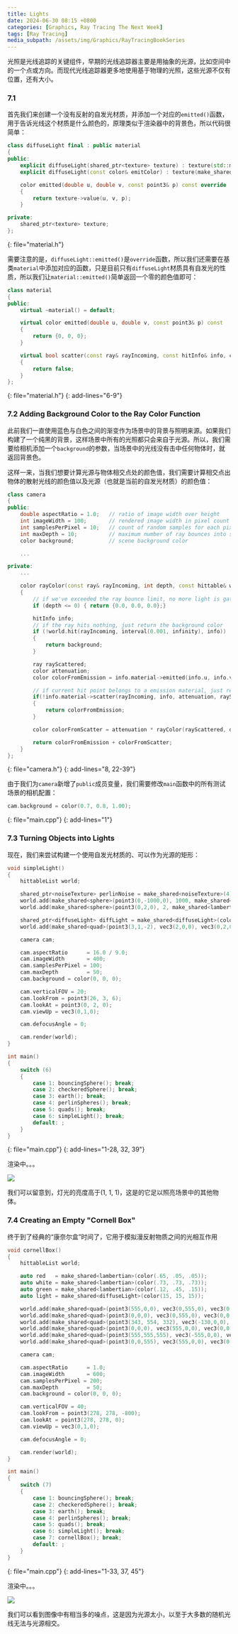 ```yaml
---
title: Lights
date: 2024-06-30 08:15 +0800
categories: [Graphics, Ray Tracing The Next Week]
tags: [Ray Tracing]
media_subpath: /assets/img/Graphics/RayTracingBookSeries
---
```


光照是光线追踪的关键组件，早期的光线追踪器主要是用抽象的光源，比如空间中的一个点或方向。而现代光线追踪器更多地使用基于物理的光照，这些光源不仅有位置，还有大小。

### 7.1 

首先我们来创建一个没有反射的自发光材质，并添加一个对应的`emitted()`函数，用于告诉光线这个材质是什么颜色的，原理类似于渲染器中的背景色，所以代码很简单：

```c++
class diffuseLight final : public material
{
public:
    explicit diffuseLight(shared_ptr<texture> texture) : texture(std::move(texture)) {}
    explicit diffuseLight(const color& emitColor) : texture(make_shared<solidColor>(emitColor)) {}

    color emitted(double u, double v, const point3& p) const override
    {
        return texture->value(u, v, p);
    }

private:
    shared_ptr<texture> texture;
};
```

{: file="material.h"}

需要注意的是，`diffuseLight::emitted()`是`override`函数，所以我们还需要在基类`material`中添加对应的函数，只是目前只有`diffuseLight`材质具有自发光的性质，所以我们让`material::emitted()`简单返回一个零的颜色值即可：

```c++
class material
{
public:
    virtual ~material() = default;

    virtual color emitted(double u, double v, const point3& p) const
    {
        return {0, 0, 0};
    }

    virtual bool scatter(const ray& rayIncoming, const hitInfo& info, color& attenuation, ray& rayScattered) const
    {
        return false;
    }
};
```
{: file="material.h"}
{: add-lines="6-9"}

### 7.2 Adding Background Color to the Ray Color Function

此前我们一直使用蓝色与白色之间的渐变作为场景中的背景与照明来源。如果我们构建了一个纯黑的背景，这样场景中所有的光照都只会来自于光源。所以，我们需要给相机添加一个`background`的参数，当场景中的光线没有击中任何物体时，就返回背景色。

这样一来，当我们想要计算光源与物体相交点处的颜色值，我们需要计算相交点出物体的散射光线的颜色值以及光源（也就是当前的自发光材质）的颜色值：

```c++
class camera
{
public:
    double aspectRatio = 1.0;   // ratio of image width over height
    int imageWidth = 100;       // rendered image width in pixel count
    int samplesPerPixel = 10;   // count of random samples for each pixel
    int maxDepth = 10;          // maximum number of ray bounces into scene
    color background;           // scene background color

    ...

private:
    ...

    color rayColor(const ray& rayIncoming, int depth, const hittable& world)
    {
        // if we've exceeded the ray bounce limit, no more light is gathered
        if (depth <= 0) { return {0.0, 0.0, 0.0};}

        hitInfo info;
        // if the ray hits nothing, just return the background color
        if (!world.hit(rayIncoming, interval(0.001, infinity), info))
        {
            return background;
        }

        ray rayScattered;
        color attenuation;
        color colorFromEmission = info.material->emitted(info.u, info.v, info.position);

        // if current hit point belongs to a emission material, just return emission color
        if(!info.material->scatter(rayIncoming, info, attenuation, rayScattered))
        {
            return colorFromEmission;
        }

        color colorFromScatter = attenuation * rayColor(rayScattered, depth - 1, world);

        return colorFromEmission + colorFromScatter;
    }
};
```
{: file="camera.h"}
{: add-lines="8, 22-39"}

由于我们为`camera`新增了`public`成员变量，我们需要修改`main`函数中的所有测试场景的相机配置：

```c++
cam.background = color(0.7, 0.8, 1.00);
```
{: file="main.cpp"}
{: add-lines="1"}

### 7.3 Turning Objects into Lights

现在，我们来尝试构建一个使用自发光材质的、可以作为光源的矩形：

```c++
void simpleLight()
{
    hittableList world;

    shared_ptr<noiseTexture> perlinNoise = make_shared<noiseTexture>(4);
    world.add(make_shared<sphere>(point3(0,-1000,0), 1000, make_shared<lambertian>(perlinNoise)));
    world.add(make_shared<sphere>(point3(0,2,0), 2, make_shared<lambertian>(perlinNoise)));

    shared_ptr<diffuseLight> diffLight = make_shared<diffuseLight>(color(4, 4, 4));
    world.add(make_shared<quad>(point3(3,1,-2), vec3(2,0,0), vec3(0,2,0), diffLight));

    camera cam;

    cam.aspectRatio      = 16.0 / 9.0;
    cam.imageWidth       = 400;
    cam.samplesPerPixel = 100;
    cam.maxDepth         = 50;
    cam.background = color(0, 0, 0);

    cam.verticalFOV = 20;
    cam.lookFrom = point3(26, 3, 6);
    cam.lookAt = point3(0, 2, 0);
    cam.viewUp = vec3(0,1,0);

    cam.defocusAngle = 0;

    cam.render(world);
}

int main()
{
    switch (6)
    {
        case 1: bouncingSphere(); break;
        case 2: checkeredSphere(); break;
        case 3: earth(); break;
        case 4: perlinSpheres(); break;
        case 5: quads(); break;
        case 6: simpleLight(); break;
        default: ;
    }
}
```

{: file="main.cpp"}
{: add-lines="1-28, 32, 39"}

渲染中。。。

![](img-2.17-rect-light.png)

我们可以留意到，灯光的亮度高于(1, 1, 1)，这是的它足以照亮场景中的其他物体。

### 7.4 Creating an Empty "Cornell Box"

终于到了经典的“康奈尔盒”时间了，它用于模拟漫反射物质之间的光相互作用

```c++
void cornellBox()
{
    hittableList world;

    auto red   = make_shared<lambertian>(color(.65, .05, .05));
    auto white = make_shared<lambertian>(color(.73, .73, .73));
    auto green = make_shared<lambertian>(color(.12, .45, .15));
    auto light = make_shared<diffuseLight>(color(15, 15, 15));

    world.add(make_shared<quad>(point3(555,0,0), vec3(0,555,0), vec3(0,0,555), green));
    world.add(make_shared<quad>(point3(0,0,0), vec3(0,555,0), vec3(0,0,555), red));
    world.add(make_shared<quad>(point3(343, 554, 332), vec3(-130,0,0), vec3(0,0,-105), light));
    world.add(make_shared<quad>(point3(0,0,0), vec3(555,0,0), vec3(0,0,555), white));
    world.add(make_shared<quad>(point3(555,555,555), vec3(-555,0,0), vec3(0,0,-555), white));
    world.add(make_shared<quad>(point3(0,0,555), vec3(555,0,0), vec3(0,555,0), white));

    camera cam;

    cam.aspectRatio      = 1.0;
    cam.imageWidth       = 600;
    cam.samplesPerPixel = 200;
    cam.maxDepth         = 50;
    cam.background = color(0, 0, 0);

    cam.verticalFOV = 40;
    cam.lookFrom = point3(278, 278, -800);
    cam.lookAt = point3(278, 278, 0);
    cam.viewUp = vec3(0,1,0);

    cam.defocusAngle = 0;

    cam.render(world);
}

int main()
{
    switch (7)
    {
        case 1: bouncingSphere(); break;
        case 2: checkeredSphere(); break;
        case 3: earth(); break;
        case 4: perlinSpheres(); break;
        case 5: quads(); break;
        case 6: simpleLight(); break;
        case 7: cornellBox(); break;
        default: ;
    }
}
```
{: file="main.cpp"}
{: add-lines="1-33, 37, 45"}

渲染中。。。

![](img-2.19-cornell-empty.png)

我们可以看到图像中有相当多的噪点，这是因为光源太小，以至于大多数的随机光线无法与光源相交。